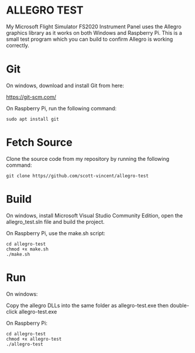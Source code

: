 # ALLEGRO TEST

My Microsoft Flight Simulator FS2020 Instrument Panel uses the Allegro graphics library as it works on both Windows and Raspberry Pi. This is a small test program which you can build to confirm Allegro is working correctly.

# Git

On windows, download and install Git from here:

https://git-scm.com/

On Raspberry Pi, run the following command:
```
sudo apt install git
```

# Fetch Source

Clone the source code from my repository by running the following command:
```
git clone https//github.com/scott-vincent/allegro-test
```

# Build

On windows, install Microsoft Visual Studio Community Edition, open the allegro_test.sln file and build the project.

On Raspberry Pi, use the make.sh script:
```
cd allegro-test
chmod +x make.sh
./make.sh
```

# Run

On windows: 

Copy the allegro DLLs into the same folder as allegro-test.exe then double-click allegro-test.exe

On Raspberry Pi:
```
cd allegro-test
chmod +x allegro-test
./allegro-test
```
